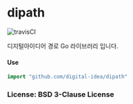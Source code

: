 # dipath

![travisCI](https://secure.travis-ci.org/digital-idea/dipath.png)

디지털아이디어 경로 Go 라이브러리 입니다.

#### Use

```go
import "github.com/digital-idea/dipath"
```

### License: BSD 3-Clause License